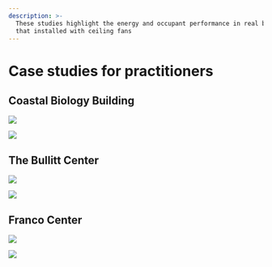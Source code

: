 ```yaml
---
description: >-
  These studies highlight the energy and occupant performance in real buildings
  that installed with ceiling fans
---
```


# Case studies for practitioners

## Coastal Biology Building

![](<../.gitbook/assets/0 (3).png>)



![](<../.gitbook/assets/1 (22).png>)



## The Bullitt Center

![](<../.gitbook/assets/2 (4).png>)



![](<../.gitbook/assets/3 (1).png>)



## Franco Center

![](<../.gitbook/assets/4 (1).png>)



![](<../.gitbook/assets/5 (9).png>)
